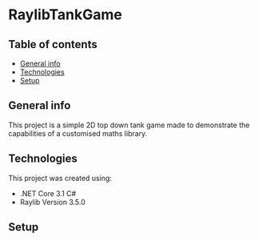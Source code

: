 # RaylibTankGame
## Table of contents
* [General info](#general-info)
* [Technologies](#technologies)
* [Setup](#setup)


## General info
This project is a simple 2D top down tank game made to demonstrate the capabilities of a customised maths library. 


## Technologies
This project was created using:
* .NET Core 3.1 C#
* Raylib Version 3.5.0


## Setup

